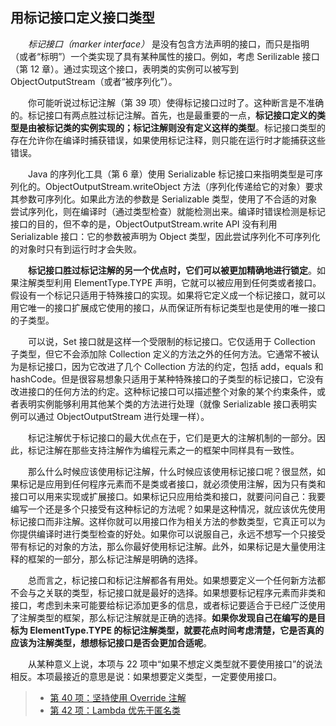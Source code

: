 ## 用标记接口定义接口类型

&emsp;&emsp;_标记接口（marker interface）_ 是没有包含方法声明的接口，而只是指明（或者“标明”）一个类实现了具有某种属性的接口。例如，考虑 Serilizable 接口（第 12 章）。通过实现这个接口，表明类的实例可以被写到 ObjectOutputStream（或者“被序列化”）。

&emsp;&emsp;你可能听说过标记注解（第 39 项）使得标记接口过时了。这种断言是不准确的。标记接口有两点胜过标记注解。首先，也是最重要的一点，**标记接口定义的类型是由被标记类的实例实现的；标记注解则没有定义这样的类型**。标记接口类型的存在允许你在编译时捕获错误，如果使用标记注释，则只能在运行时才能捕获这些错误。

&emsp;&emsp;Java 的序列化工具（第 6 章）使用 Serializable 标记接口来指明类型是可序列化的。ObjectOutputStream.writeObject 方法（序列化传递给它的对象）要求其参数可序列化。如果此方法的参数是 Serializable 类型，使用了不合适的对象尝试序列化，则在编译时（通过类型检查）就能检测出来。编译时错误检测是标记接口的目的，但不幸的是，ObjectOutputStream.write API 没有利用 Serializable 接口：它的参数被声明为 Object 类型，因此尝试序列化不可序列化的对象时只有到运行时才会失败。

&emsp;&emsp;**标记接口胜过标记注解的另一个优点时，它们可以被更加精确地进行锁定**。如果注解类型利用 ElementType.TYPE 声明，它就可以被应用到任何类或者接口。假设有一个标记只适用于特殊接口的实现。如果将它定义成一个标记接口，就可以用它唯一的接口扩展成它使用的接口，从而保证所有标记类型也是使用的唯一接口的子类型。

&emsp;&emsp;可以说，Set 接口就是这样一个受限制的标记接口。它仅适用于 Collection 子类型，但它不会添加除 Collection 定义的方法之外的任何方法。它通常不被认为是标记接口，因为它改进了几个 Collection 方法的约定，包括 add，equals 和 hashCode。但是很容易想象只适用于某种特殊接口的子类型的标记接口，它没有改进接口的任何方法的约定。这种标记接口可以描述整个对象的某个约束条件，或者表明实例能够利用其他某个类的方法进行处理（就像 Serializable 接口表明实例可以通过 ObjectOutputStream 进行处理一样）。

&emsp;&emsp;标记注解优于标记接口的最大优点在于，它们是更大的注解机制的一部分。因此，标记注解在那些支持注解作为编程元素之一的框架中同样具有一致性。

&emsp;&emsp;那么什么时候应该使用标记注解，什么时候应该使用标记接口呢？很显然，如果标记是应用到任何程序元素而不是类或者接口，就必须使用注解，因为只有类和接口可以用来实现或扩展接口。如果标记只应用给类和接口，就要问问自己：我要编写一个还是多个只接受有这种标记的方法呢？如果是这种情况，就应该优先使用标记接口而非注解。这样你就可以用接口作为相关方法的参数类型，它真正可以为你提供编译时进行类型检查的好处。如果你可以说服自己，永远不想写一个只接受带有标记的对象的方法，那么你最好使用标记注解。此外，如果标记是大量使用注释的框架的一部分，那么标记注解是明确的选择。

&emsp;&emsp;总而言之，标记接口和标记注解都各有用处。如果想要定义一个任何新方法都不会与之关联的类型，标记接口就是最好的选择。如果想要标记程序元素而非类和接口，考虑到未来可能要给标记添加更多的信息，或者标记要适合于已经广泛使用了注解类型的框架，那么标记注解就是正确的选择。**如果你发现自己在编写的是目标为 ElementType.TYPE 的标记注解类型，就要花点时间考虑清楚，它是否真的应该为注解类型，想想标记接口是否会更加合适呢**。

&emsp;&emsp;从某种意义上说，本项与 22 项中“如果不想定义类型就不要使用接口”的说法相反。本项最接近的意思是说：如果想要定义类型，一定要使用接口。

> - [第 40 项：坚持使用 Override 注解](https://gitee.com/lin-mt/effective-java-third-edition/blob/master/第06章：枚举和注解/第40项：坚持使用Overide注解.md)
> - [第 42 项：Lambda 优先于匿名类](https://gitee.com/lin-mt/effective-java-third-edition/blob/master/第07章：Lambda和Stream/第42项：Lambda优先于匿名类.md)
